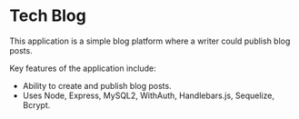 # Tech Blog
This application is a simple blog platform where a writer could publish blog posts.

Key features of the application include:

* Ability to create and publish blog posts.
* Uses Node, Express, MySQL2, WithAuth, Handlebars.js, Sequelize, Bcrypt.